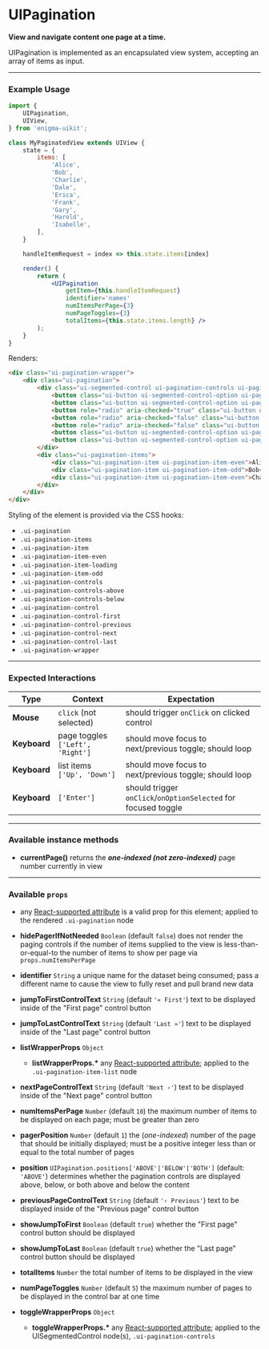 # UIPagination
__View and navigate content one page at a time.__

UIPagination is implemented as an encapsulated view system, accepting an array of items as input.

---

### Example Usage

```jsx
import {
    UIPagination,
    UIView,
} from 'enigma-uikit';

class MyPaginatedView extends UIView {
    state = {
        items: [
            'Alice',
            'Bob',
            'Charlie',
            'Dale',
            'Erica',
            'Frank',
            'Gary',
            'Harold',
            'Isabelle',
        ],
    }

    handleItemRequest = index => this.state.items[index]

    render() {
        return (
            <UIPagination
                getItem={this.handleItemRequest}
                identifier='names'
                numItemsPerPage={3}
                numPageToggles={3}
                totalItems={this.state.items.length} />
        );
    }
}
```

Renders:

```html
<div class="ui-pagination-wrapper">
    <div class="ui-pagination">
        <div class="ui-segmented-control ui-pagination-controls ui-pagination-controls-above" aria-role="radiogroup">
            <button class="ui-button ui-segmented-control-option ui-pagination-control ui-pagination-control-first" tabindex="-1">First</button>
            <button class="ui-button ui-segmented-control-option ui-pagination-control ui-pagination-control-previous" tabindex="-1">Previous</button>
            <button role="radio" aria-checked="true" class="ui-button ui-segmented-control-option ui-pagination-control" tabindex="-1" data-page-number="1">1</button>
            <button role="radio" aria-checked="false" class="ui-button ui-segmented-control-option ui-pagination-control" tabindex="-1" data-page-number="2">2</button>
            <button role="radio" aria-checked="false" class="ui-button ui-segmented-control-option ui-pagination-control" tabindex="-1" data-page-number="3">3</button>
            <button class="ui-button ui-segmented-control-option ui-pagination-control ui-pagination-control-next" tabindex="-1">Next</button>
            <button class="ui-button ui-segmented-control-option ui-pagination-control ui-pagination-control-last" tabindex="-1">Last</button>
        </div>
        <div class="ui-pagination-items">
            <div class="ui-pagination-item ui-pagination-item-even">Alice</div>
            <div class="ui-pagination-item ui-pagination-item-odd">Bob</div>
            <div class="ui-pagination-item ui-pagination-item-even">Charlie</div>
        </div>
    </div>
</div>
```

Styling of the element is provided via the CSS hooks:

- `.ui-pagination`
- `.ui-pagination-items`
- `.ui-pagination-item`
- `.ui-pagination-item-even`
- `.ui-pagination-item-loading`
- `.ui-pagination-item-odd`
- `.ui-pagination-controls`
- `.ui-pagination-controls-above`
- `.ui-pagination-controls-below`
- `.ui-pagination-control`
- `.ui-pagination-control-first`
- `.ui-pagination-control-previous`
- `.ui-pagination-control-next`
- `.ui-pagination-control-last`
- `.ui-pagination-wrapper`

---

### Expected Interactions

Type | Context | Expectation
---- | ------- | -----------
__Mouse__ | `click` (not selected) | should trigger `onClick` on clicked control
__Keyboard__ | page toggles `['Left', 'Right']` | should move focus to next/previous toggle; should loop
__Keyboard__ | list items `['Up', 'Down']` | should move focus to next/previous toggle; should loop
__Keyboard__ | `['Enter']` | should trigger `onClick`/`onOptionSelected` for focused toggle

---

### Available instance methods

- __currentPage()__
  returns the ___one-indexed (not zero-indexed)___ page number currently in view

---

### Available `props`
- any [React-supported attribute](https://facebook.github.io/react/docs/tags-and-attributes.html#html-attributes) is a valid prop for this element; applied to the rendered `.ui-pagination` node

- __hidePagerIfNotNeeded__ `Boolean`
  (default `false`) does not render the paging controls if the number of items supplied to the view is less-than-or-equal-to the number of items to show per page via `props.numItemsPerPage`

- __identifier__ `String`
  a unique name for the dataset being consumed; pass a different name to cause the view to fully reset and pull brand new data

- __jumpToFirstControlText__ `String`
  (default `'« First'`) text to be displayed inside of the "First page" control button

- __jumpToLastControlText__ `String`
  (default `'Last »'`) text to be displayed inside of the "Last page" control button

- __listWrapperProps__ `Object`
    - __listWrapperProps.*__
      any [React-supported attribute](https://facebook.github.io/react/docs/tags-and-attributes.html#html-attributes); applied to the `.ui-pagination-item-list` node

- __nextPageControlText__ `String`
  (default `'Next ›'`) text to be displayed inside of the "Next page" control button

- __numItemsPerPage__ `Number`
  (default `10`) the maximum number of items to be displayed on each page; must be greater than zero

- __pagerPosition__ `Number`
  (default `1`) the (_one-indexed_) number of the page that should be initially displayed; must be a positive integer less than or equal to the total number of pages

- __position__ `UIPagination.positions['ABOVE'|'BELOW'|'BOTH']`
  (default: `'ABOVE'`) determines whether the pagination controls are displayed above, below, or both above and below the content

- __previousPageControlText__ `String`
  (default `'‹ Previous'`) text to be displayed inside of the "Previous page" control button

- __showJumpToFirst__ `Boolean`
  (default `true`) whether the "First page" control button should be displayed

- __showJumpToLast__ `Boolean`
  (default `true`) whether the "Last page" control button should be displayed

- __totalItems__ `Number`
  the total number of items to be displayed in the view

- __numPageToggles__ `Number`
  (default `5`) the maximum number of pages to be displayed in the control bar at one time

- __toggleWrapperProps__ `Object`
    - __toggleWrapperProps.*__
      any [React-supported attribute](https://facebook.github.io/react/docs/tags-and-attributes.html#html-attributes); applied to the UISegmentedControl node(s), `.ui-pagination-controls`
